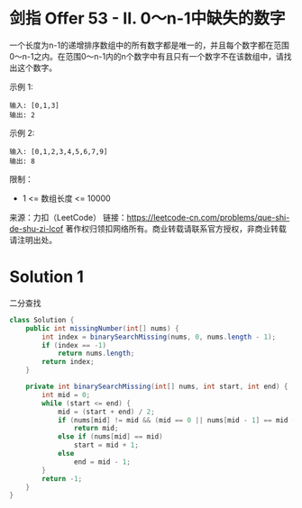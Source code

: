 # 剑指 Offer 53 - II. 0～n-1中缺失的数字

一个长度为n-1的递增排序数组中的所有数字都是唯一的，并且每个数字都在范围0～n-1之内。在范围0～n-1内的n个数字中有且只有一个数字不在该数组中，请找出这个数字。

示例 1:
```
输入: [0,1,3]
输出: 2
```
示例 2:
```
输入: [0,1,2,3,4,5,6,7,9]
输出: 8
```
限制：
+ 1 <= 数组长度 <= 10000

来源：力扣（LeetCode）
链接：https://leetcode-cn.com/problems/que-shi-de-shu-zi-lcof
著作权归领扣网络所有。商业转载请联系官方授权，非商业转载请注明出处。

# Solution 1
二分查找  
``` java
class Solution {
    public int missingNumber(int[] nums) {
        int index = binarySearchMissing(nums, 0, nums.length - 1);
        if (index == -1)
            return nums.length;
        return index;
    }

    private int binarySearchMissing(int[] nums, int start, int end) {
        int mid = 0;
        while (start <= end) {
            mid = (start + end) / 2;
            if (nums[mid] != mid && (mid == 0 || nums[mid - 1] == mid - 1))
                return mid;
            else if (nums[mid] == mid)
                start = mid + 1;
            else
                end = mid - 1;
        }
        return -1;
    }
}
```